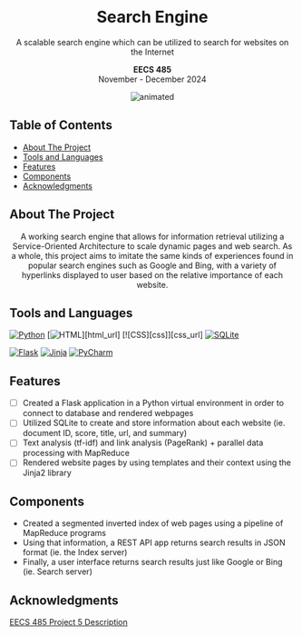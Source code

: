 <a id="readme-top"></a>

<!-- PROJECT LOGO -->
<br />
<div align="center">
<h1 align="center">Search Engine</h3>
  <p align="center">
    A scalable search engine which can be utilized to search for websites on the Internet
  </p>
  <p align="center">
    <strong>EECS 485</strong> <br> November - December 2024
  </p>
</div>

<p align="center">
  <img src="https://github.com/user-attachments/assets/0dcd3e38-4263-4932-abde-aacc66399186" alt="animated" />
</p>


## Table of Contents

   * [About The Project](#about-the-project)
   * [Tools and Languages](#tools-and-languages)
   * [Features](#features)
   * [Components](#components)
   * [Acknowledgments](#acknowledgments)


<!-- ABOUT THE PROJECT -->
## About The Project

<p align="center">
  A working search engine that allows for information retrieval utilizing a Service-Oriented Architecture to scale dynamic pages and web search. As a whole, this project aims to imitate the same kinds of experiences found in popular search engines such as Google and Bing, with a variety of hyperlinks displayed to user based on the relative importance of each website.
</p>

## Tools and Languages
<!-- [![C++][cplusplus]][cplusplus-url] -->

[![Python][python]][python_url]
[![HTML][html]][html_url]
[![CSS][css]][css_url]
[![SQLite][sqlite]][sqlite_url]

[![Flask][flask]][flask_url]
[![Jinja][jinja]][jinja_url]
[![PyCharm][pycharm]][pycharm_url]


<!-- FEATURES -->
## Features

- [ ] Created a Flask application in a Python virtual environment in order to connect to database and rendered webpages
- [ ] Utilized SQLite to create and store information about each website (ie. document ID, score, title, url, and summary)
- [ ] Text analysis (tf-idf) and link analysis (PageRank) + parallel data processing with MapReduce
- [ ] Rendered website pages by using templates and their context using the Jinja2 library

## Components

- Created a segmented inverted index of web pages using a pipeline of MapReduce programs
- Using that information, a REST API app returns search results in JSON format (ie. the Index server)
- Finally, a user interface returns search results just like Google or Bing (ie. Search server)


## Acknowledgments

[EECS 485 Project 5 Description](https://eecs485staff.github.io/p5-search-engine/) <br>

<!-- MARKDOWN LINKS & IMAGES -->

[flask]: https://img.shields.io/badge/flask-%23000.svg?style=for-the-badge&logo=flask&logoColor=white
[flask_url]: https://flask.palletsprojects.com/en/3.0.x/

[aws]: https://img.shields.io/badge/AWS-%23FF9900.svg?style=for-the-badge&logo=amazon-aws&logoColor=white
[aws_url]: https://aws.amazon.com/

[pycharm]: https://img.shields.io/badge/pycharm-143?style=for-the-badge&logo=pycharm&logoColor=black&color=black&labelColor=green
[pycharm_url]: https://www.jetbrains.com/pycharm/

[python]: https://img.shields.io/badge/python-3670A0?style=for-the-badge&logo=python&logoColor=ffdd54
[python_url]: https://www.python.org/

[jinja]: https://img.shields.io/badge/jinja-white.svg?style=for-the-badge&logo=jinja&logoColor=black
[jinja_url]: https://jinja.palletsprojects.com/en/3.1.x/

[github]: https://img.shields.io/badge/github-%23121011.svg?style=for-the-badge&logo=github&logoColor=white
[github_url]: https://github.com/

[sqlite]: https://img.shields.io/badge/sqlite-%2307405e.svg?style=for-the-badge&logo=sqlite&logoColor=white
[sqlite_url]: https://www.sqlite.org/

[html]: https://img.shields.io/badge/html5-%23E34F26.svg?style=for-the-badge&logo=html5&logoColor=white
